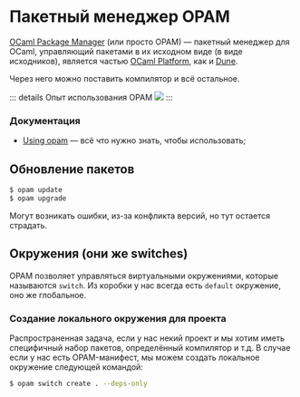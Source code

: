 # Пакетный менеджер OPAM

[OCaml Package Manager](https://opam.ocaml.org/) (или просто OPAM) &mdash; пакетный менеджер для OCaml,
управляющий пакетами в их исходном виде (в виде исходников), является частью [OCaml Platform](https://ocaml.org/platform), 
как и [Dune](./dune.md). 

Через него можно поставить компилятор и всё остальное.

::: details Опыт использования OPAM
![](https://i.ibb.co/Q6YSgG3/photo-2024-07-05-23-01-27.jpg)
:::

### Документация

- [Using opam](https://opam.ocaml.org/doc/Usage.html) &mdash; всё что нужно знать, чтобы использовать;

## Обновление пакетов

```sh
$ opam update
$ opam upgrade
```
Могут возникать ошибки, из-за конфликта версий, но тут остается страдать.

## Окружения (они же switches)

OPAM позволяет управляться виртуальными окружениями, которые называются `switch`. 
Из коробки у нас всегда есть `default` окружение, оно же глобальное. 

### Создание локального окружения для проекта

Распространенная задача, если у нас некий проект и мы хотим иметь специфичный набор пакетов, определённый компилятор и т.д.
В случае если у нас есть OPAM-манифест, мы можем создать локальное окружение следующей командой:

```sh
$ opam switch create . --deps-only
```
